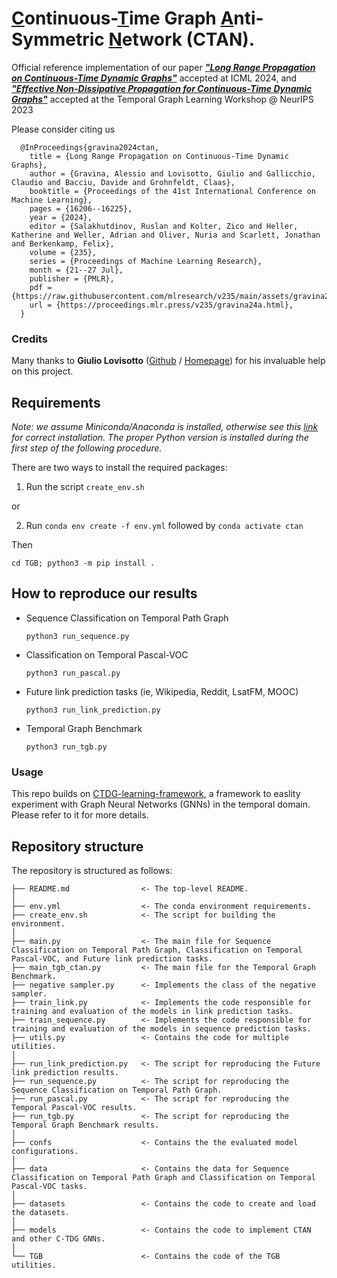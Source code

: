 # <ins>C</ins>ontinuous-<ins>T</ins>ime Graph <ins>A</ins>nti-Symmetric <ins>N</ins>etwork (CTAN).
Official reference implementation of our paper [___"Long Range Propagation on Continuous-Time Dynamic Graphs"___](https://proceedings.mlr.press/v235/gravina24a.html) accepted at ICML 2024,
and [___"Effective Non-Dissipative Propagation for Continuous-Time Dynamic Graphs"___](https://openreview.net/forum?id=zAHFC2LNEe) accepted at the Temporal Graph Learning Workshop @ NeurIPS 2023

Please consider citing us
<!---
	  @inproceedings{gravina2024ctan,
	     title={Long Range Propagation on Continuous-Time Dynamic Graphs},
	     author={Alessio Gravina and Giulio Lovisotto and Claudio Gallicchio and Davide Bacciu and Claas Grohnfeldt},
	     booktitle={Forty-first International Conference on Machine Learning},
	     year={2024},
	     url={https://openreview.net/forum?id=gVg8V9isul}
	  }
-->
	  @InProceedings{gravina2024ctan,
	    title = {Long Range Propagation on Continuous-Time Dynamic Graphs},
	    author = {Gravina, Alessio and Lovisotto, Giulio and Gallicchio, Claudio and Bacciu, Davide and Grohnfeldt, Claas},
	    booktitle = {Proceedings of the 41st International Conference on Machine Learning},
	    pages = {16206--16225},
	    year = {2024},
	    editor = {Salakhutdinov, Ruslan and Kolter, Zico and Heller, Katherine and Weller, Adrian and Oliver, Nuria and Scarlett, Jonathan and Berkenkamp, Felix},
	    volume = {235},
	    series = {Proceedings of Machine Learning Research},
	    month = {21--27 Jul},
	    publisher = {PMLR},
	    pdf = {https://raw.githubusercontent.com/mlresearch/v235/main/assets/gravina24a/gravina24a.pdf},
	    url = {https://proceedings.mlr.press/v235/gravina24a.html},
	  }
### Credits
Many thanks to **Giulio Lovisotto** ([Github](https://github.com/giuliolovisotto) / [Homepage]( https://giuliolovisotto.github.io/)) for his invaluable help on this project.


## Requirements
_Note: we assume Miniconda/Anaconda is installed, otherwise see this [link](https://docs.conda.io/projects/conda/en/latest/user-guide/install/download.html) for correct installation. The proper Python version is installed during the first step of the following procedure._

There are two ways to install the required packages:
1. Run the script ```create_env.sh```

or

2. Run ``` conda env create -f env.yml ``` followed by  ``` conda activate ctan ```

Then

   ``` cd TGB; python3 -m pip install . ```

## How to reproduce our results
- Sequence Classification on Temporal Path Graph

    ``` python3 run_sequence.py ```

- Classification on Temporal Pascal-VOC

    ``` python3 run_pascal.py ```

- Future link prediction tasks (ie, Wikipedia, Reddit, LsatFM, MOOC)

    ``` python3 run_link_prediction.py ```

- Temporal Graph Benchmark

    ``` python3 run_tgb.py ```


### Usage
This repo builds on [CTDG-learning-framework](https://github.com/gravins/CTDG-learning-framework), a framework to easlity experiment with Graph Neural Networks (GNNs) in the temporal domain. Please refer to it for more details.

## Repository structure
The repository is structured as follows:

    ├── README.md                <- The top-level README.
    │
    ├── env.yml                  <- The conda environment requirements.
    ├── create_env.sh            <- The script for building the environment.
    │
    ├── main.py                  <- The main file for Sequence Classification on Temporal Path Graph, Classification on Temporal Pascal-VOC, and Future link prediction tasks.
    ├── main_tgb_ctan.py         <- The main file for the Temporal Graph Benchmark.
    ├── negative sampler.py      <- Implements the class of the negative sampler.
    ├── train_link.py            <- Implements the code responsible for training and evaluation of the models in link prediction tasks.
    ├── train_sequence.py        <- Implements the code responsible for training and evaluation of the models in sequence prediction tasks.
    ├── utils.py                 <- Contains the code for multiple utilities.
    │
    ├── run_link_prediction.py   <- The script for reproducing the Future link prediction results.
    ├── run_sequence.py          <- The script for reproducing the Sequence Classification on Temporal Path Graph.
    ├── run_pascal.py            <- The script for reproducing the Temporal Pascal-VOC results.
    ├── run_tgb.py               <- The script for reproducing the Temporal Graph Benchmark results.
    │
    ├── confs                    <- Contains the the evaluated model configurations.
    │      
    ├── data                     <- Contains the data for Sequence Classification on Temporal Path Graph and Classification on Temporal Pascal-VOC tasks.
    │      
    ├── datasets                 <- Contains the code to create and load the datasets.
    │      
    ├── models                   <- Contains the code to implement CTAN and other C-TDG GNNs.
    │      
    └── TGB                      <- Contains the code of the TGB utilities.



